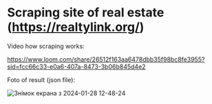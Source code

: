# Scraping site of real estate (https://realtylink.org/)

Video how scraping works:

https://www.loom.com/share/26512f163aa6478dbb35f98bc8fe3955?sid=fcc66c33-e0a6-407a-8473-3b06b845d4e2


Foto of result (json file):

![Знімок екрана з 2024-01-28 12-48-24](https://github.com/kostya-kononenko/scrape_realtylink/assets/107486491/0fe28a85-376e-4396-a338-b87417543581)

